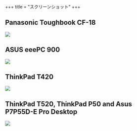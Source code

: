 +++
title = "スクリーンショット"
+++

## Panasonic Toughbook CF-18
<img class="img-responsive" src="/img/hardware/panasonic-toughbook-cf18.png"/>

## ASUS eeePC 900
<img class="img-responsive" src="/img/hardware/asus-eepc-900.png"/>

## ThinkPad T420
<img class="img-responsive" src="/img/hardware/thinkpad-t420.png"/>

## ThinkPad T520, ThinkPad P50 and Asus P7P55D-E Pro Desktop
<img class="img-responsive" src="/img/hardware/T520-P50-Asus-Desktop"/>
